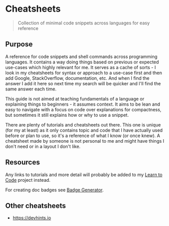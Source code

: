 # Cheatsheets
> Collection of minimal code snippets across languages for easy reference

## Purpose

A reference for code snippets and shell commands across programming languages. It contains a way doing things based on previous or expected use-cases which highly relevant for me. It serves as a cache of sorts - I look in my cheatsheets for syntax or approach to a use-case first and then add Google, StackOverflow, documentation, etc. And when I find the answer I add it here so next time my search will be quicker and I'll find the same answer each time.

This guide is not aimed at teaching fundamentals of a language or explaining things to beginners - it assumes context. It aims to be lean and easy to navigate with a focus on code over explanations for compactness, but sometimes it still explains how or why to use a snippet.

There are plenty of tutorials and cheatsheets out there. This one is unique (for my at least) as it only contains topic and code that I have actually used before or plan to use, so it's a reference of what I know (or once knew). A cheatsheet made by someone is not personal to me and might have things I don't need or in a layout I don't like.

<!--

## Ramblings

I add code here if I find I use it more than once, from other cheatsheets, StackOverflow or my own creation. There may be links, but the idea is to be explicit here to avoid clicking through and also the risk of external content moving/disappearing.

The idea is to have boilerplate and templates which I already I understand and can use as a reference. This is not aimed at learning the language or concept for the first time.

The code here might not actually run, especially templates.

I am likely going to copy-paste the things in here often. Just to make typing it that much easier and to save a Stack Overflow search for an item I found before.

I might memorize the items, or just type them out enough times that I know them, but I keep as a cheatsheet for long term use.

There are also hacks which are not necessarily useful to someone learning the language but something I use.

There might also be links to cheatsheets I've found. I might take an existing cheatsheet and cut it down to the stuff I don't know so well yet but am likely to need.

The idea is to keep this project as a lean as possible. Wider details on learning or using a language are covered in my other projects.

There may be missing context or explanations and obvious things are excluded. As the cheatsheet is intended for myself mainly.
-->

## Resources

Any links to tutorials and more detail will probably be added to my [Learn to Code](https://github.com/MichaelCurrin/learn-to-code) project instead.

For creating doc badges see [Badge Generator](https://michaelcurrin.github.io/badge-generator).

## Other cheatsheets

- https://devhints.io
<!--stackedit_data:
eyJoaXN0b3J5IjpbLTE2NDcyMDg4MDldfQ==
-->